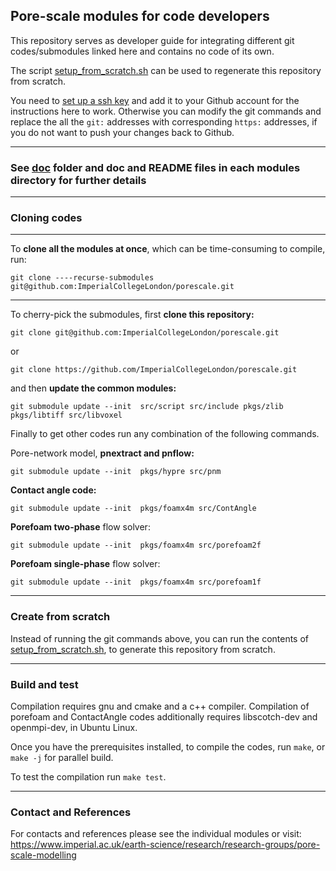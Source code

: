 

## Pore-scale modules for code developers

This repository serves as developer guide for integrating different git 
codes/submodules linked here and contains no code of its own. 

The script [setup_from_scratch.sh](setup_from_scratch.sh) can be used to 
regenerate this repository from scratch. 

You need to 
[set up a ssh key](https://docs.github.com/en/github/authenticating-to-github/connecting-to-github-with-ssh) 
and add it to your Github account for the instructions here to work. 
Otherwise you can modify the git commands and replace the all the `git:` addresses 
with corresponding `https:` addresses, if you do not want to push your changes back 
to Github.


 ----------------------------------------------------------------

### See [doc](doc) folder and doc and README files in each modules directory for further details

 ----------------------------------------------------------------


### Cloning codes

----------------------------------------------------------------

To **clone all the modules at once**, which can be time-consuming to compile, run:

`git clone ----recurse-submodules git@github.com:ImperialCollegeLondon/porescale.git`


----------------------------------------------------------------

To cherry-pick the submodules, first **clone this repository:**

`git clone git@github.com:ImperialCollegeLondon/porescale.git`

or 

`git clone https://github.com/ImperialCollegeLondon/porescale.git`

and then **update the common modules:**

`git submodule update --init  src/script src/include pkgs/zlib pkgs/libtiff src/libvoxel`

Finally to get other codes run any combination of the following commands.



Pore-network model, **pnextract and pnflow:**

`git submodule update --init  pkgs/hypre src/pnm`



**Contact angle code:**

`git submodule update --init  pkgs/foamx4m src/ContAngle`



**Porefoam two-phase** flow solver:

`git submodule update --init  pkgs/foamx4m src/porefoam2f`



**Porefoam single-phase** flow solver:

`git submodule update --init  pkgs/foamx4m src/porefoam1f`


----------------------------------------------------------------

### Create from scratch

Instead of running the git commands above, you can run the contents of 
[setup_from_scratch.sh](setup_from_scratch.sh), to generate this 
repository from scratch.


----------------------------------------------------------------

### Build and test

Compilation requires gnu and cmake and a c++ compiler.  Compilation of porefoam and ContactAngle codes additionally requires libscotch-dev and openmpi-dev, in Ubuntu Linux.

Once you have the prerequisites installed, to compile the codes, run `make`, or `make -j` for parallel build. 

To test the compilation run `make test`.


----------------------------------------------------------------

### Contact and References ###

For contacts and references please see the individual modules or visit:    
https://www.imperial.ac.uk/earth-science/research/research-groups/pore-scale-modelling


